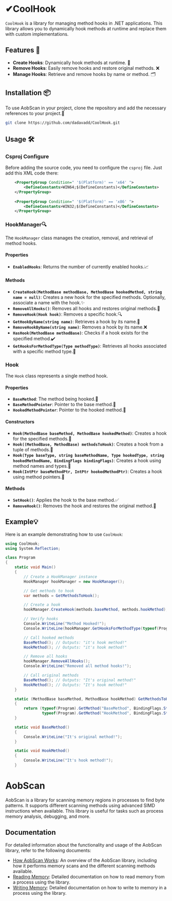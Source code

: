# ✔CoolHook

`CoolHook` is a library for managing method hooks in .NET applications. This library allows you to dynamically hook methods at runtime and replace them with custom implementations.

## Features 🌟

- **Create Hooks**: Dynamically hook methods at runtime. 🔄
- **Remove Hooks**: Easily remove hooks and restore original methods. ❌
- **Manage Hooks**: Retrieve and remove hooks by name or method. 🗂️

## Installation 📦

To use AobScan in your project, clone the repository and add the necessary references to your project.🔧

```sh
git clone https://github.com/dadavadd/CoolHook.git
``` 

## Usage 🛠️

### Csproj Configure

Before adding the source code, you need to configure the `csproj` file. Just add this XML code there:

```xml
	<PropertyGroup Condition=" '$(Platform)' == 'x64' ">
		<DefineConstants>WIN64;$(DefineConstants)</DefineConstants>
	</PropertyGroup>
	
	<PropertyGroup Condition=" '$(Platform)' == 'x86' ">
		<DefineConstants>WIN32;$(DefineConstants)</DefineConstants>
	</PropertyGroup>
```

### HookManager🔍

The `HookManager` class manages the creation, removal, and retrieval of method hooks.

#### Properties

- **`EnabledHooks`**: Returns the number of currently enabled hooks.📈

#### Methods

- **`CreateHook(MethodBase methodBase, MethodBase hookedMethod, string name = null)`**: Creates a new hook for the specified methods. Optionally, associate a name with the hook.✨
- **`RemoveAllHooks()`**: Removes all hooks and restores original methods.🚫
- **`RemoveHook(Hook hook)`**: Removes a specific hook.🔍
- **`GetHookByName(string name)`**: Retrieves a hook by its name.📜
- **`RemoveHookByName(string name)`**: Removes a hook by its name.❌
- **`HasHook(MethodBase methodBase)`**: Checks if a hook exists for the specified method.✔️
- **`GetHooksForMethodType(Type methodType)`**: Retrieves all hooks associated with a specific method type.📂

### Hook

The `Hook` class represents a single method hook.

#### Properties

- **`BaseMethod`**: The method being hooked.🔗
- **`BaseMethodPointer`**: Pointer to the base method.🧭
- **`HookedMethodPointer`**: Pointer to the hooked method.🧭

#### Constructors

- **`Hook(MethodBase baseMethod, MethodBase hookedMethod)`**: Creates a hook for the specified methods.🔨
- **`Hook((MethodBase, MethodBase) methodsToHook)`**: Creates a hook from a tuple of methods.🧩
- **`Hook(Type baseType, string baseMethodName, Type hookedType, string hookedMethodName, BindingFlags bindingFlags)`**: Creates a hook using method names and types.🔧
- **`Hook(IntPtr baseMethodPtr, IntPtr hookedMethodPtr)`**: Creates a hook using method pointers.📌

#### Methods

- **`SetHook()`**: Applies the hook to the base method.✅
- **`RemoveHook()`**: Removes the hook and restores the original method.🚫

## Example💡

Here is an example demonstrating how to use `CoolHook`:

```csharp
using CoolHook;
using System.Reflection;

class Program
{
    static void Main()
    {
        // Create a HookManager instance
        HookManager hookManager = new HookManager();

        // Get methods to hook
        var methods = GetMethodsToHook();

        // Create a hook
        hookManager.CreateHook(methods.baseMethod, methods.hookMethod);

        // Verify hooks
        Console.WriteLine("Method Hooked!");
        Console.WriteLine(hookManager.GetHooksForMethodType(typeof(Program)).Count);

        // Call hooked methods
        BaseMethod(); // Outputs: "it's hook method!"
        HookMethod(); // Outputs: "it's hook method!"

        // Remove all hooks
        hookManager.RemoveAllHooks();
        Console.WriteLine("Removed all method hooks!");

        // Call original methods
        BaseMethod(); // Outputs: "It's original method!"
        HookMethod(); // Outputs: "It's hook method!"
    }

    static (MethodBase baseMethod, MethodBase hookMethod) GetMethodsToHook()
    {
        return (typeof(Program).GetMethod("BaseMethod", BindingFlags.Static | BindingFlags.NonPublic),
                typeof(Program).GetMethod("HookMethod", BindingFlags.Static | BindingFlags.NonPublic));
    }

    static void BaseMethod()
    {
        Console.WriteLine("It's original method!");
    }

    static void HookMethod()
    {
        Console.WriteLine("It's hook method!");
    }
```

# AobScan

AobScan is a library for scanning memory regions in processes to find byte patterns. It supports different scanning methods using advanced SIMD instructions when available. This library is useful for tasks such as process memory analysis, debugging, and more.

## Documentation

For detailed information about the functionality and usage of the AobScan library, refer to the following documents:

- [How AobScan Works](docs/aobscan.md): An overview of the AobScan library, including how it performs memory scans and the different scanning methods available.
- [Reading Memory](docs/reading.md): Detailed documentation on how to read memory from a process using the library.
- [Writing Memory](docs/writing.md): Detailed documentation on how to write to memory in a process using the library.
